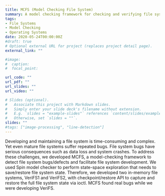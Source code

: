 ```yaml
---
title: MCFS (Model Checking File System)
summary: A model checking framework for checking and verifying file systems
tags:
- File Systems
- Model Checking
- Operating Systems
date: 2020-05-24T00:00:00Z
#draft: true
# Optional external URL for project (replaces project detail page).
external_link: ""

#image:
#  caption:
#  focal_point:

url_code: ""
url_pdf: ""
url_slides: ""
url_video: ""

# Slides (optional).
#   Associate this project with Markdown slides.
#   Simply enter your slide deck's filename without extension.
#   E.g. `slides = "example-slides"` references `content/slides/example-slides.md`.
#   Otherwise, set `slides = ""`.
slides: ""
#tags: ["image-processing", "line-detection"]
---
```

Developing and maintaining a file system is time-consuming and complex. Yet even mature 
file systems suffer repeated bugs. File system bugs have serious consequences
such as data loss and system crashes. To address these challenges, we developed MCFS,
a model-checking framework to detect file system bugs/defects and 
facilitate file system development. We used Spin model checker to perform
state-space exploration that needs to save/restore file system state. Therefore, we
developed two in-memory file systems, VeriFS1 and VeriFS2, with checkpoint/restore
API to capture and restore the full file system state via ioctl. MCFS 
found real bugs while we were developing VeriFS. 

<!-- <b>My role: I joined this project in Jun. 2020 and is now leading this project since Sep. 2021. My labmate previously led this project.</b> -->
